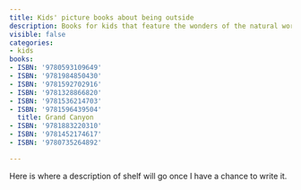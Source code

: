 ```yaml
---
title: Kids' picture books about being outside
description: Books for kids that feature the wonders of the natural world.
visible: false
categories:
- kids
books:
- ISBN: '9780593109649'
- ISBN: '9781984850430'
- ISBN: '9781592702916'
- ISBN: '9781328866820'
- ISBN: '9781536214703'
- ISBN: '9781596439504'
  title: Grand Canyon
- ISBN: '9781883220310'
- ISBN: '9781452174617'
- ISBN: '9780735264892'

---
```

Here is where a description of shelf will go once I have a chance to write it.
